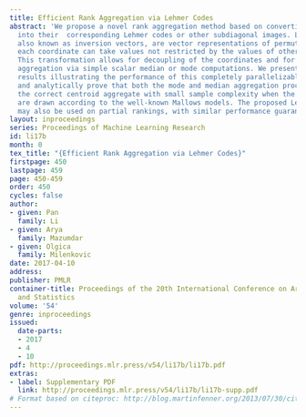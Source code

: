 ```yaml
---
title: Efficient Rank Aggregation via Lehmer Codes
abstract: 'We propose a novel rank aggregation method based on converting permutations
  into their  corresponding Lehmer codes or other subdiagonal images. Lehmer codes,
  also known as inversion vectors, are vector representations of permutations in which
  each coordinate can take values not restricted by the values of other coordinates.
  This transformation allows for decoupling of the coordinates and for performing
  aggregation via simple scalar median or mode computations. We present simulation
  results illustrating the performance of this completely parallelizable approach
  and analytically prove that both the mode and median aggregation procedure recover
  the correct centroid aggregate with small sample complexity when the permutations
  are drawn according to the well-known Mallows models. The proposed Lehmer code approach
  may also be used on partial rankings, with similar performance guarantees.  '
layout: inproceedings
series: Proceedings of Machine Learning Research
id: li17b
month: 0
tex_title: "{Efficient Rank Aggregation via Lehmer Codes}"
firstpage: 450
lastpage: 459
page: 450-459
order: 450
cycles: false
author:
- given: Pan
  family: Li
- given: Arya
  family: Mazumdar
- given: Olgica
  family: Milenkovic
date: 2017-04-10
address: 
publisher: PMLR
container-title: Proceedings of the 20th International Conference on Artificial Intelligence
  and Statistics
volume: '54'
genre: inproceedings
issued:
  date-parts:
  - 2017
  - 4
  - 10
pdf: http://proceedings.mlr.press/v54/li17b/li17b.pdf
extras:
- label: Supplementary PDF
  link: http://proceedings.mlr.press/v54/li17b/li17b-supp.pdf
# Format based on citeproc: http://blog.martinfenner.org/2013/07/30/citeproc-yaml-for-bibliographies/
---
```


